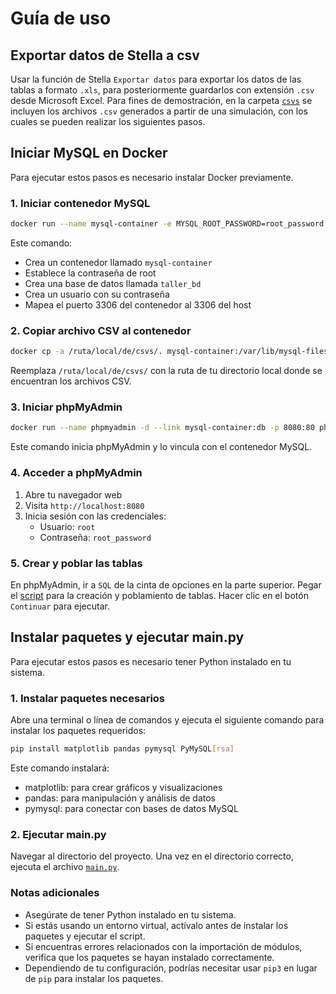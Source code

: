 # Guía de uso

## Exportar datos de Stella a csv
Usar la función de Stella `Exportar datos` para exportar los datos de las tablas a formato `.xls`, para posteriormente guardarlos con extensión `.csv` desde Microsoft Excel. Para fines de demostración, en la carpeta [`csvs`](/lab2/csvs/) se incluyen los archivos `.csv` generados a partir de una simulación, con los cuales se pueden realizar los siguientes pasos.

## Iniciar MySQL en Docker

Para ejecutar estos pasos es necesario instalar Docker previamente.

### 1. Iniciar contenedor MySQL

```bash
docker run --name mysql-container -e MYSQL_ROOT_PASSWORD=root_password -e MYSQL_DATABASE=taller_bd -e MYSQL_USER=usuario -e MYSQL_PASSWORD=password -p 3306:3306 -d mysql:latest
```

Este comando:
- Crea un contenedor llamado `mysql-container`
- Establece la contraseña de root
- Crea una base de datos llamada `taller_bd`
- Crea un usuario con su contraseña
- Mapea el puerto 3306 del contenedor al 3306 del host

### 2. Copiar archivo CSV al contenedor

```bash
docker cp -a /ruta/local/de/csvs/. mysql-container:/var/lib/mysql-files/
```

Reemplaza `/ruta/local/de/csvs/` con la ruta de tu directorio local donde se encuentran los archivos CSV.

### 3. Iniciar phpMyAdmin

```bash
docker run --name phpmyadmin -d --link mysql-container:db -p 8080:80 phpmyadmin/phpmyadmin
```

Este comando inicia phpMyAdmin y lo vincula con el contenedor MySQL.

### 4. Acceder a phpMyAdmin

1. Abre tu navegador web
2. Visita `http://localhost:8080`
3. Inicia sesión con las credenciales:
   - Usuario: `root`
   - Contraseña: `root_password`

### 5. Crear y poblar las tablas
En phpMyAdmin, ir a `SQL` de la cinta de opciones en la parte superior. Pegar el [script](/lab2/bd-mysql/script.sql) para la creación y poblamiento de tablas. Hacer clic en el botón `Continuar` para ejecutar.

## Instalar paquetes y ejecutar main.py

Para ejecutar estos pasos es necesario tener Python instalado en tu sistema.

### 1. Instalar paquetes necesarios

Abre una terminal o línea de comandos y ejecuta el siguiente comando para instalar los paquetes requeridos:

```bash
pip install matplotlib pandas pymysql PyMySQL[rsa]
```

Este comando instalará:
- matplotlib: para crear gráficos y visualizaciones
- pandas: para manipulación y análisis de datos
- pymysql: para conectar con bases de datos MySQL

### 2. Ejecutar main.py

Navegar al directorio del proyecto. Una vez en el directorio correcto, ejecuta el archivo [`main.py`](/lab2/python/main.py).

### Notas adicionales

- Asegúrate de tener Python instalado en tu sistema.
- Si estás usando un entorno virtual, actívalo antes de instalar los paquetes y ejecutar el script.
- Si encuentras errores relacionados con la importación de módulos, verifica que los paquetes se hayan instalado correctamente.
- Dependiendo de tu configuración, podrías necesitar usar `pip3` en lugar de `pip` para instalar los paquetes.
